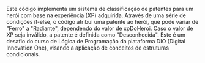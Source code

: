 Este código implementa um sistema de classificação de patentes para um herói com base na experiência (XP) adquirida. Através de uma série de condições if-else, o código atribui uma patente ao herói, que pode variar de "Ferro" a "Radiante", dependendo do valor de xpDoHeroi. Caso o valor de XP seja inválido, a patente é definida como "Desconhecida". Este é um desafio do curso de Lógica de Programação da plataforma DIO (Digital Innovation One), visando a aplicação de conceitos de estruturas condicionais.
